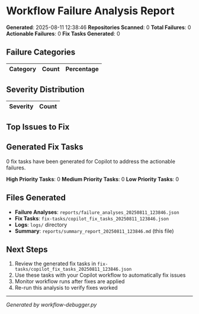 # Workflow Failure Analysis Report

**Generated**: 2025-08-11 12:38:46
**Repositories Scanned**: 0
**Total Failures**: 0
**Actionable Failures**: 0
**Fix Tasks Generated**: 0

## Failure Categories

| Category | Count | Percentage |
|----------|-------|------------|

## Severity Distribution

| Severity | Count |
|----------|-------|

## Top Issues to Fix


## Generated Fix Tasks

0 fix tasks have been generated for Copilot to address the actionable failures.

**High Priority Tasks**: 0
**Medium Priority Tasks**: 0
**Low Priority Tasks**: 0

## Files Generated

- **Failure Analyses**: `reports/failure_analyses_20250811_123846.json`
- **Fix Tasks**: `fix-tasks/copilot_fix_tasks_20250811_123846.json`
- **Logs**: `logs/` directory
- **Summary**: `reports/summary_report_20250811_123846.md` (this file)

## Next Steps

1. Review the generated fix tasks in `fix-tasks/copilot_fix_tasks_20250811_123846.json`
2. Use these tasks with your Copilot workflow to automatically fix issues
3. Monitor workflow runs after fixes are applied
4. Re-run this analysis to verify fixes worked

---
*Generated by workflow-debugger.py*
